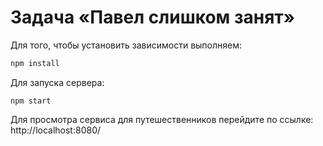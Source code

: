 # Задача «Павел слишком занят»

Для того, чтобы установить зависимости выполняем:

```sh
npm install
```

Для запуска сервера:

```
npm start
```

Для просмотра сервиса для путешественников перейдите по ссылке: http://localhost:8080/
